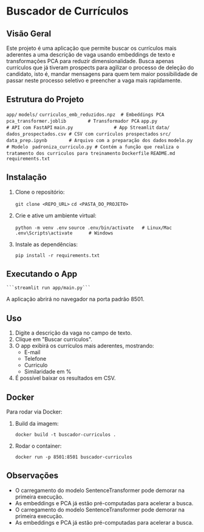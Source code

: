 # Buscador de Currículos 

## Visão Geral

Este projeto é uma aplicação que permite buscar os currículos mais aderentes a uma descrição de vaga usando embeddings de texto e transformações PCA para reduzir dimensionalidade. 
Busca apenas currículos que já tiveram prospects para agilizar o processo de deleção do candidato, isto é, mandar mensagens para quem tem maior possibilidade de passar neste processo seletivo e preencher a vaga mais rapidamente.

## Estrutura do Projeto
```app/```
   ```models/```
    ```curriculos_emb_reduzidos.npz  # Embeddings PCA```
    ```pca_transformer.joblib        # Transformador PCA```
  ```app.py                # API com FastAPI```
  ```main.py               # App Streamlit```
```data/```
  ```dados_prospectados.csv # CSV com currículos prospectados```
```src/```
  ```data_prep.ipynb        # Arquivo com a preparação dos dados```
  ```modelo.py              # Modelo ```
  ```padroniza_curriculo.py # Contém a função que realiza o tratamento dos curriculos para treinamento```
```Dockerfile```
```README.md```
```requirements.txt```

## Instalação

1. Clone o repositório:

    ```git clone <REPO_URL>```
    ```cd <PASTA_DO_PROJETO>```

2. Crie e ative um ambiente virtual:

    ```python -m venv .env```
    ```source .env/bin/activate   # Linux/Mac```
    ```.env\Scripts\activate      # Windows```

3. Instale as dependências:

    ```pip install -r requirements.txt```

## Executando o App

    ```streamlit run app/main.py```

A aplicação abrirá no navegador na porta padrão 8501.

## Uso

1. Digite a descrição da vaga no campo de texto.
2. Clique em "Buscar currículos".
3. O app exibirá os currículos mais aderentes, mostrando:
   - E-mail
   - Telefone
   - Curriculo
   - Similaridade em %
4. É possível baixar os resultados em CSV.

## Docker

Para rodar via Docker:

1. Build da imagem:

    ```docker build -t buscador-curriculos .```

2. Rodar o container:

    ```docker run -p 8501:8501 buscador-curriculos```

## Observações

- O carregamento do modelo SentenceTransformer pode demorar na primeira execução.
- As embeddings e PCA já estão pré-computadas para acelerar a busca.
- O carregamento do modelo SentenceTransformer pode demorar na primeira execução.
- As embeddings e PCA já estão pré-computadas para acelerar a busca.
